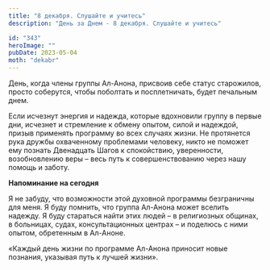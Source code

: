 ```yaml
---
title: "8 декабря. Слушайте и учитесь"
description: "День за Днем - 8 декабря. Слушайте и учитесь"

id: "343"
heroImage: ""
pubDate: 2023-05-04
moth: "dekabr"
---
```


День, когда члены группы Ал-Анона, присвоив себе статус старожилов, просто
соберутся, чтобы поболтать и посплетничать, будет печальным днем.

Если исчезнут энергия и надежда, которые вдохновили группу в первые дни,
исчезнет и стремление к обмену опытом, силой и надеждой, призыв применять
программу во всех случаях жизни. Не протянется рука дружбы охваченному
проблемами человеку, никто не поможет ему познать Двенадцать Шагов к
спокойствию, уверенности, возобновлению веры – весь путь к совершенствованию
через нашу помощь и заботу.

**Напоминание на сегодня**

Я не забуду, что возможности этой духовной программы безграничны для меня. Я
буду помнить, что группа Ал-Анона может вселить надежду. Я буду стараться
найти этих людей – в религиозных общинах, в больницах, судах, консультационных
центрах – и поделюсь с ними опытом, обретенным в Ал-Аноне.

«Каждый день жизни по программе Ал-Анона приносит новые познания, указывая
путь к лучшей жизни».
